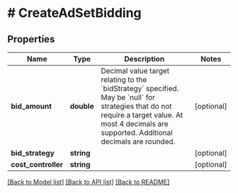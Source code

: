 # # CreateAdSetBidding

## Properties

Name | Type | Description | Notes
------------ | ------------- | ------------- | -------------
**bid_amount** | **double** | Decimal value target relating to the &#x60;bidStrategy&#x60; specified. May be &#x60;null&#x60; for strategies that do not require a target value. At most 4 decimals are supported. Additional decimals are rounded. | [optional]
**bid_strategy** | **string** |  | [optional]
**cost_controller** | **string** |  | [optional]

[[Back to Model list]](../../README.md#models) [[Back to API list]](../../README.md#endpoints) [[Back to README]](../../README.md)
